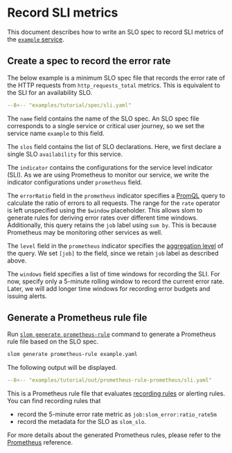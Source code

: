# Record SLI metrics

This document describes how to write an SLO spec to record SLI metrics of the [`example` service](./prerequisite.md).

## Create a spec to record the error rate

The below example is a minimum SLO spec file that records the error rate of the HTTP requests from `http_requests_total` metrics.
This is equivalent to the SLI for an availability SLO.

```yaml title="example.yaml", linenums="1"
--8<-- "examples/tutorial/spec/sli.yaml"
```

The `name` field contains the name of the SLO spec.
An SLO spec file corresponds to a single service or critical user journey, so we set the service name `example` to this field.

The `slos` field contains the list of SLO declarations. Here, we first declare a single SLO `availability` for this service.

The `indicator` contains the configurations for the service level indicator (SLI).
As we are using Prometheus to monitor our service, we write the indicator configurations under `prometheus` field.

The `errorRatio` field in the `prometheus` indicator specifies a [PromQL](https://prometheus.io/docs/prometheus/latest/querying/basics/) query to calculate the ratio of errors to all requests.
The range for the `rate` operator is left unspecified using the `$window` placeholder.
This allows slom to generate rules for deriving error rates over different time windows.
Additionally, this query retains the `job` label using `sum by`.
This is because Prometheus may be monitoring other services as well.

The `level` field in the `prometheus` indicator specifies the [aggregation level](https://prometheus.io/docs/practices/rules/#naming) of the query. We set `[job]` to the field, since we retain `job` label as described above.

The `windows` field specifies a list of time windows for recording the SLI.
For now, specify only a 5-minute rolling window to record the current error rate. Later, we will add longer time windows for recording error budgets and issuing alerts.

## Generate a Prometheus rule file

Run [`slom generate prometheus-rule`](../../references/commands/generate/prometheus_rule.md) command to generate a Prometheus rule file based on the SLO spec.

```sh
slom generate prometheus-rule example.yaml
```

The following output will be displayed.

```yaml
--8<-- "examples/tutorial/out/prometheus-rule-prometheus/sli.yaml"
```

This is a Prometheus rule file that evaluates [recording rules](https://prometheus.io/docs/prometheus/latest/configuration/recording_rules/) or alerting rules.
You can find recording rules that

- record the 5-minute error rate metric as `job:slom_error:ratio_rate5m`
- record the metadata for the SLO as `slom_slo`.

For more details about the generated Prometheus rules, please refer to the [Prometheus](../../references/metrics/prometheus/index.md) reference.
